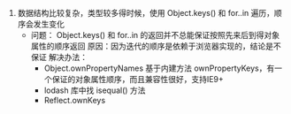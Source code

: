 1. 数据结构比较复杂，类型较多得时候，使用 Object.keys() 和 for..in 遍历，顺序会发生变化
   - 问题： Object.keys() 和 for..in 的返回并不总能保证按照先来后到得对象属性的顺序返回
     原因：因为迭代的顺序是依赖于浏览器实现的，结论是不保证
     解决办法：
     + Object.ownPropertyNames 基于内建方法 ownPropertyKeys，有一个保证的对象属性顺序，而且兼容性很好，支持IE9+
     + lodash 库中找 isequal() 方法
     + Reflect.ownKeys